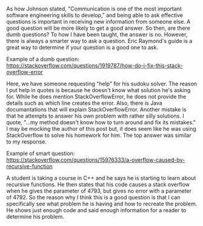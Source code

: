As how Johnson stated, "Communication is one of the most important software engineering skills to develop," and being able to ask effective questions is important in receiving new information from someone else. A good question will be more likely to get a good answer. So then, are there dumb questions? To how I have been taught, the answer is no. However, there is always a smarter way to ask a question. Eric Raymond's guide is a great way to determine if your question is a good one to ask.


Example of a dumb question: https://stackoverflow.com/questions/1919787/how-do-i-fix-this-stack-overflow-error

Here, we have someone requesting "help" for his sudoku solver. The reason I put help in quotes is because he doesn't know what solution he's asking for. While he does mention StackOverflowError, he does not provide the details such as which line creates the error. Also, there is Java documantations that will explain StackOverflowError. Another mistake is that he attempts to answer his own problem with rather silly solutions. I quote, "...my method doesn't know how to turn around and fix its mistakes." I may be mocking the author of this post but, it does seem like he was using StackOverflow to solve his homework for him. The top answer was similar to my response.


Example of smart question: https://stackoverflow.com/questions/15976333/a-overflow-caused-by-recursive-function

A student is taking a course in C++ and he says he is starting to learn about recursive functions. He then states that his code causes a stack overflow when he gives the parameter of 4793, but gives no error with a parameter of 4792. So the reason why I think this is a good question is that I can specifically see what problem he is having and how to recreate the problem. He shows just enough code and said enough information for a reader to determine his problem. 
